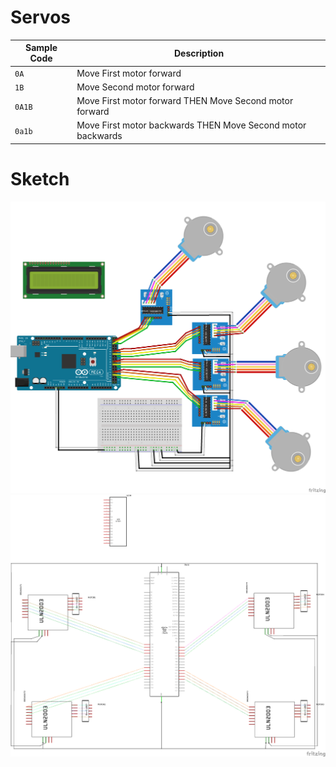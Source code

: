# Servos

|Sample Code    |Description    |
| ------------- |-------------| 
|`0A`     |Move First motor forward| 
|`1B`     |Move Second motor forward|
|`0A1B`   |Move First motor forward THEN Move Second motor forward|
|`0a1b`   |Move First motor backwards THEN Move Second motor backwards|


# Sketch

![alt tag](https://github.com/heldersepu/hs-arduino/raw/servos/SmartServos/SmartServos_bb.png)
![alt tag](https://github.com/heldersepu/hs-arduino/raw/servos/SmartServos/SmartServos_schem.png)
